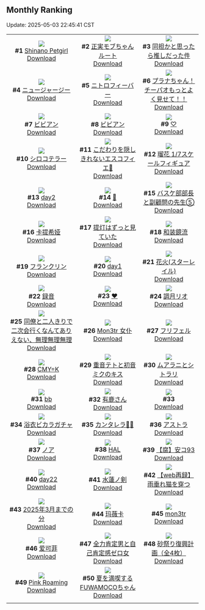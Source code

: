 ## Monthly Ranking
Update: 2025-05-03 22:45:41 CST

|      |      |      |
| :----: | :----: | :----: |
| ![](https://i.pixiv.re/c/240x480/img-master/img/2025/04/05/17/08/29/128981394_p0_master1200.jpg)<br>**#1** [Shinano Petgirl](https://www.pixiv.net/artworks/128981394)<br>[Download](https://i.pixiv.re/img-original/img/2025/04/05/17/08/29/128981394_p0.jpg) | ![](https://i.pixiv.re/c/240x480/img-master/img/2025/04/04/20/56/02/128951915_p0_master1200.jpg)<br>**#2** [正実モブちゃんルート](https://www.pixiv.net/artworks/128951915)<br>[Download](https://i.pixiv.re/img-original/img/2025/04/04/20/56/02/128951915_p0.png) | ![](https://i.pixiv.re/c/240x480/img-master/img/2025/04/04/00/00/07/128924827_p0_master1200.jpg)<br>**#3** [同担かと思ったら推しだった件](https://www.pixiv.net/artworks/128924827)<br>[Download](https://i.pixiv.re/img-original/img/2025/04/04/00/00/07/128924827_p0.png) |
| ![](https://i.pixiv.re/c/240x480/img-master/img/2025/04/05/19/20/21/128985820_p0_master1200.jpg)<br>**#4** [ニュージャージー](https://www.pixiv.net/artworks/128985820)<br>[Download](https://i.pixiv.re/img-original/img/2025/04/05/19/20/21/128985820_p0.jpg) | ![](https://i.pixiv.re/c/240x480/img-master/img/2025/04/04/00/00/13/128924879_p0_master1200.jpg)<br>**#5** [ニトロフィーバー](https://www.pixiv.net/artworks/128924879)<br>[Download](https://i.pixiv.re/img-original/img/2025/04/04/00/00/13/128924879_p0.jpg) | ![](https://i.pixiv.re/c/240x480/img-master/img/2025/04/05/08/00/07/128969170_p0_master1200.jpg)<br>**#6** [プラナちゃん！チーパオもっとよく見せて！！](https://www.pixiv.net/artworks/128969170)<br>[Download](https://i.pixiv.re/img-original/img/2025/04/05/08/00/07/128969170_p0.jpg) |
| ![](https://i.pixiv.re/c/240x480/img-master/img/2025/04/06/00/06/10/128993890_p0_master1200.jpg)<br>**#7** [ビビアン](https://www.pixiv.net/artworks/128993890)<br>[Download](https://i.pixiv.re/img-original/img/2025/04/06/00/06/10/128993890_p0.png) | ![](https://i.pixiv.re/c/240x480/img-master/img/2025/04/05/00/00/08/128959238_p0_master1200.jpg)<br>**#8** [ビビアン](https://www.pixiv.net/artworks/128959238)<br>[Download](https://i.pixiv.re/img-original/img/2025/04/05/00/00/08/128959238_p0.png) | ![](https://i.pixiv.re/c/240x480/img-master/img/2025/04/04/01/11/35/128927675_p0_master1200.jpg)<br>**#9** [♡](https://www.pixiv.net/artworks/128927675)<br>[Download](https://i.pixiv.re/img-original/img/2025/04/04/01/11/35/128927675_p0.jpg) |
| ![](https://i.pixiv.re/c/240x480/img-master/img/2025/04/05/00/00/09/128959250_p0_master1200.jpg)<br>**#10** [シロコテラー](https://www.pixiv.net/artworks/128959250)<br>[Download](https://i.pixiv.re/img-original/img/2025/04/05/00/00/09/128959250_p0.jpg) | ![](https://i.pixiv.re/c/240x480/img-master/img/2025/04/05/18/13/38/128983591_p0_master1200.jpg)<br>**#11** [こだわりを隠しきれないエスコフィエ🍳](https://www.pixiv.net/artworks/128983591)<br>[Download](https://i.pixiv.re/img-original/img/2025/04/05/18/13/38/128983591_p0.png) | ![](https://i.pixiv.re/c/240x480/img-master/img/2025/04/05/00/30/15/128960802_p0_master1200.jpg)<br>**#12** [瑠花 1/7スケールフィギュア](https://www.pixiv.net/artworks/128960802)<br>[Download](https://i.pixiv.re/img-original/img/2025/04/05/00/30/15/128960802_p0.png) |
| ![](https://i.pixiv.re/c/240x480/img-master/img/2025/04/05/00/36/58/128961062_p0_master1200.jpg)<br>**#13** [day2](https://www.pixiv.net/artworks/128961062)<br>[Download](https://i.pixiv.re/img-original/img/2025/04/05/00/36/58/128961062_p0.jpg) | ![](https://i.pixiv.re/c/240x480/img-master/img/2025/04/03/02/49/29/128896058_p0_master1200.jpg)<br>**#14** [👖](https://www.pixiv.net/artworks/128896058)<br>[Download](https://i.pixiv.re/img-original/img/2025/04/03/02/49/29/128896058_p0.png) | ![](https://i.pixiv.re/c/240x480/img-master/img/2025/04/05/01/31/35/128962951_p0_master1200.jpg)<br>**#15** [バスケ部部長と副顧問の先生⑤](https://www.pixiv.net/artworks/128962951)<br>[Download](https://i.pixiv.re/img-original/img/2025/04/05/01/31/35/128962951_p0.jpg) |
| ![](https://i.pixiv.re/c/240x480/img-master/img/2025/04/05/18/02/40/128982924_p0_master1200.jpg)<br>**#16** [卡提希娅](https://www.pixiv.net/artworks/128982924)<br>[Download](https://i.pixiv.re/img-original/img/2025/04/05/18/02/40/128982924_p0.jpg) | ![](https://i.pixiv.re/c/240x480/img-master/img/2025/04/05/21/20/51/128990261_p0_master1200.jpg)<br>**#17** [提灯はずっと見ていた](https://www.pixiv.net/artworks/128990261)<br>[Download](https://i.pixiv.re/img-original/img/2025/04/05/21/20/51/128990261_p0.jpg) | ![](https://i.pixiv.re/c/240x480/img-master/img/2025/04/05/20/53/03/128989090_p0_master1200.jpg)<br>**#18** [和装鏡流](https://www.pixiv.net/artworks/128989090)<br>[Download](https://i.pixiv.re/img-original/img/2025/04/05/20/53/03/128989090_p0.jpg) |
| ![](https://i.pixiv.re/c/240x480/img-master/img/2025/04/04/22/00/03/128954455_p0_master1200.jpg)<br>**#19** [フランクリン](https://www.pixiv.net/artworks/128954455)<br>[Download](https://i.pixiv.re/img-original/img/2025/04/04/22/00/03/128954455_p0.jpg) | ![](https://i.pixiv.re/c/240x480/img-master/img/2025/04/03/01/53/30/128894942_p0_master1200.jpg)<br>**#20** [day1](https://www.pixiv.net/artworks/128894942)<br>[Download](https://i.pixiv.re/img-original/img/2025/04/03/01/53/30/128894942_p0.jpg) | ![](https://i.pixiv.re/c/240x480/img-master/img/2025/04/05/18/30/01/128984067_p0_master1200.jpg)<br>**#21** [花火(スターレイル)](https://www.pixiv.net/artworks/128984067)<br>[Download](https://i.pixiv.re/img-original/img/2025/04/05/18/30/01/128984067_p0.jpg) |
| ![](https://i.pixiv.re/c/240x480/img-master/img/2025/04/05/20/32/23/128988356_p0_master1200.jpg)<br>**#22** [録音](https://www.pixiv.net/artworks/128988356)<br>[Download](https://i.pixiv.re/img-original/img/2025/04/05/20/32/23/128988356_p0.jpg) | ![](https://i.pixiv.re/c/240x480/img-master/img/2025/04/05/00/00/07/128959226_p0_master1200.jpg)<br>**#23** [❤](https://www.pixiv.net/artworks/128959226)<br>[Download](https://i.pixiv.re/img-original/img/2025/04/05/00/00/07/128959226_p0.jpg) | ![](https://i.pixiv.re/c/240x480/img-master/img/2025/04/07/16/25/38/129056766_p0_master1200.jpg)<br>**#24** [調月リオ](https://www.pixiv.net/artworks/129056766)<br>[Download](https://i.pixiv.re/img-original/img/2025/04/07/16/25/38/129056766_p0.jpg) |
| ![](https://i.pixiv.re/c/240x480/img-master/img/2025/04/05/21/46/40/128991290_p0_master1200.jpg)<br>**#25** [同僚と二人きりで二次会行くなんてありえない、無理無理無理](https://www.pixiv.net/artworks/128991290)<br>[Download](https://i.pixiv.re/img-original/img/2025/04/05/21/46/40/128991290_p0.jpg) | ![](https://i.pixiv.re/c/240x480/img-master/img/2025/04/05/21/40/25/128991056_p0_master1200.jpg)<br>**#26** [Mon3tr 女仆](https://www.pixiv.net/artworks/128991056)<br>[Download](https://i.pixiv.re/img-original/img/2025/04/05/21/40/25/128991056_p0.jpg) | ![](https://i.pixiv.re/c/240x480/img-master/img/2025/04/07/00/00/04/129038125_p0_master1200.jpg)<br>**#27** [フリフェル](https://www.pixiv.net/artworks/129038125)<br>[Download](https://i.pixiv.re/img-original/img/2025/04/07/00/00/04/129038125_p0.jpg) |
| ![](https://i.pixiv.re/c/240x480/img-master/img/2025/04/03/00/00/07/128890907_p0_master1200.jpg)<br>**#28** [CMY=K](https://www.pixiv.net/artworks/128890907)<br>[Download](https://i.pixiv.re/img-original/img/2025/04/03/00/00/07/128890907_p0.png) | ![](https://i.pixiv.re/c/240x480/img-master/img/2025/04/03/00/00/05/128890892_p0_master1200.jpg)<br>**#29** [重音テトと初音ミクのキス](https://www.pixiv.net/artworks/128890892)<br>[Download](https://i.pixiv.re/img-original/img/2025/04/03/00/00/05/128890892_p0.jpg) | ![](https://i.pixiv.re/c/240x480/img-master/img/2025/04/05/00/47/53/128961437_p0_master1200.jpg)<br>**#30** [ムアラニとシトラリ](https://www.pixiv.net/artworks/128961437)<br>[Download](https://i.pixiv.re/img-original/img/2025/04/05/00/47/53/128961437_p0.jpg) |
| ![](https://i.pixiv.re/c/240x480/img-master/img/2025/04/04/14/24/52/128940792_p0_master1200.jpg)<br>**#31** [bb](https://www.pixiv.net/artworks/128940792)<br>[Download](https://i.pixiv.re/img-original/img/2025/04/04/14/24/52/128940792_p0.png) | ![](https://i.pixiv.re/c/240x480/img-master/img/2025/04/05/21/27/53/128990531_p0_master1200.jpg)<br>**#32** [有鹿さん](https://www.pixiv.net/artworks/128990531)<br>[Download](https://i.pixiv.re/img-original/img/2025/04/05/21/27/53/128990531_p0.jpg) | ![](https://s.pximg.net/common/images/limit_unviewable_s.png)<br>**#33** [](https://www.pixiv.net/artworks/128915323)<br>[Download](https://s.pximg.net/common/images/limit_unviewable_s.png) |
| ![](https://i.pixiv.re/c/240x480/img-master/img/2025/04/05/00/08/37/128959988_p0_master1200.jpg)<br>**#34** [浴衣ビカラガチャ](https://www.pixiv.net/artworks/128959988)<br>[Download](https://i.pixiv.re/img-original/img/2025/04/05/00/08/37/128959988_p0.jpg) | ![](https://i.pixiv.re/c/240x480/img-master/img/2025/04/08/22/46/49/129028748_p0_master1200.jpg)<br>**#35** [カンタレラ💙💜](https://www.pixiv.net/artworks/129028748)<br>[Download](https://i.pixiv.re/img-original/img/2025/04/08/22/46/49/129028748_p0.jpg) | ![](https://i.pixiv.re/c/240x480/img-master/img/2025/04/05/00/00/14/128959299_p0_master1200.jpg)<br>**#36** [アストラ](https://www.pixiv.net/artworks/128959299)<br>[Download](https://i.pixiv.re/img-original/img/2025/04/05/00/00/14/128959299_p0.jpg) |
| ![](https://i.pixiv.re/c/240x480/img-master/img/2025/04/04/12/50/17/128939083_p0_master1200.jpg)<br>**#37** [ノア](https://www.pixiv.net/artworks/128939083)<br>[Download](https://i.pixiv.re/img-original/img/2025/04/04/12/50/17/128939083_p0.png) | ![](https://i.pixiv.re/c/240x480/img-master/img/2025/04/07/00/00/01/129038107_p0_master1200.jpg)<br>**#38** [HAL](https://www.pixiv.net/artworks/129038107)<br>[Download](https://i.pixiv.re/img-original/img/2025/04/07/00/00/01/129038107_p0.png) | ![](https://i.pixiv.re/c/240x480/img-master/img/2025/04/05/19/24/31/128985933_p0_master1200.jpg)<br>**#39** [【腐】安コ93](https://www.pixiv.net/artworks/128985933)<br>[Download](https://i.pixiv.re/img-original/img/2025/04/05/19/24/31/128985933_p0.jpg) |
| ![](https://i.pixiv.re/c/240x480/img-master/img/2025/04/05/19/05/13/128985370_p0_master1200.jpg)<br>**#40** [day22](https://www.pixiv.net/artworks/128985370)<br>[Download](https://i.pixiv.re/img-original/img/2025/04/05/19/05/13/128985370_p0.jpg) | ![](https://i.pixiv.re/c/240x480/img-master/img/2025/04/05/12/19/52/128974447_p0_master1200.jpg)<br>**#41** [水蓮ノ剣](https://www.pixiv.net/artworks/128974447)<br>[Download](https://i.pixiv.re/img-original/img/2025/04/05/12/19/52/128974447_p0.jpg) | ![](https://i.pixiv.re/c/240x480/img-master/img/2025/04/05/12/28/37/128974644_p0_master1200.jpg)<br>**#42** [【web再録】雨垂れ猫を穿つ](https://www.pixiv.net/artworks/128974644)<br>[Download](https://i.pixiv.re/img-original/img/2025/04/05/12/28/37/128974644_p0.jpg) |
| ![](https://i.pixiv.re/c/240x480/img-master/img/2025/04/05/05/18/29/128966853_p0_master1200.jpg)<br>**#43** [2025年3月までの分](https://www.pixiv.net/artworks/128966853)<br>[Download](https://i.pixiv.re/img-original/img/2025/04/05/05/18/29/128966853_p0.jpg) | ![](https://i.pixiv.re/c/240x480/img-master/img/2025/04/05/00/06/08/128959875_p0_master1200.jpg)<br>**#44** [玛薇卡](https://www.pixiv.net/artworks/128959875)<br>[Download](https://i.pixiv.re/img-original/img/2025/04/05/00/06/08/128959875_p0.jpg) | ![](https://i.pixiv.re/c/240x480/img-master/img/2025/04/07/14/36/36/129054689_p0_master1200.jpg)<br>**#45** [mon3tr](https://www.pixiv.net/artworks/129054689)<br>[Download](https://i.pixiv.re/img-original/img/2025/04/07/14/36/36/129054689_p0.jpg) |
| ![](https://i.pixiv.re/c/240x480/img-master/img/2025/04/05/03/14/21/128965192_p0_master1200.jpg)<br>**#46** [爱可菲](https://www.pixiv.net/artworks/128965192)<br>[Download](https://i.pixiv.re/img-original/img/2025/04/05/03/14/21/128965192_p0.jpg) | ![](https://i.pixiv.re/c/240x480/img-master/img/2025/04/05/20/28/28/128988170_p0_master1200.jpg)<br>**#47** [全力肯定男と自己肯定感ゼロ女](https://www.pixiv.net/artworks/128988170)<br>[Download](https://i.pixiv.re/img-original/img/2025/04/05/20/28/28/128988170_p0.png) | ![](https://i.pixiv.re/c/240x480/img-master/img/2025/04/06/09/00/06/129008071_p0_master1200.jpg)<br>**#48** [砂祭り復興計画（全4枚）](https://www.pixiv.net/artworks/129008071)<br>[Download](https://i.pixiv.re/img-original/img/2025/04/06/09/00/06/129008071_p0.jpg) |
| ![](https://i.pixiv.re/c/240x480/img-master/img/2025/04/06/01/57/20/129000401_p0_master1200.jpg)<br>**#49** [Pink Roaming](https://www.pixiv.net/artworks/129000401)<br>[Download](https://i.pixiv.re/img-original/img/2025/04/06/01/57/20/129000401_p0.png) | ![](https://i.pixiv.re/c/240x480/img-master/img/2025/04/04/18/00/14/128945671_p0_master1200.jpg)<br>**#50** [夏を満喫するFUWAMOCOちゃん](https://www.pixiv.net/artworks/128945671)<br>[Download](https://i.pixiv.re/img-original/img/2025/04/04/18/00/14/128945671_p0.png) |
|      |
